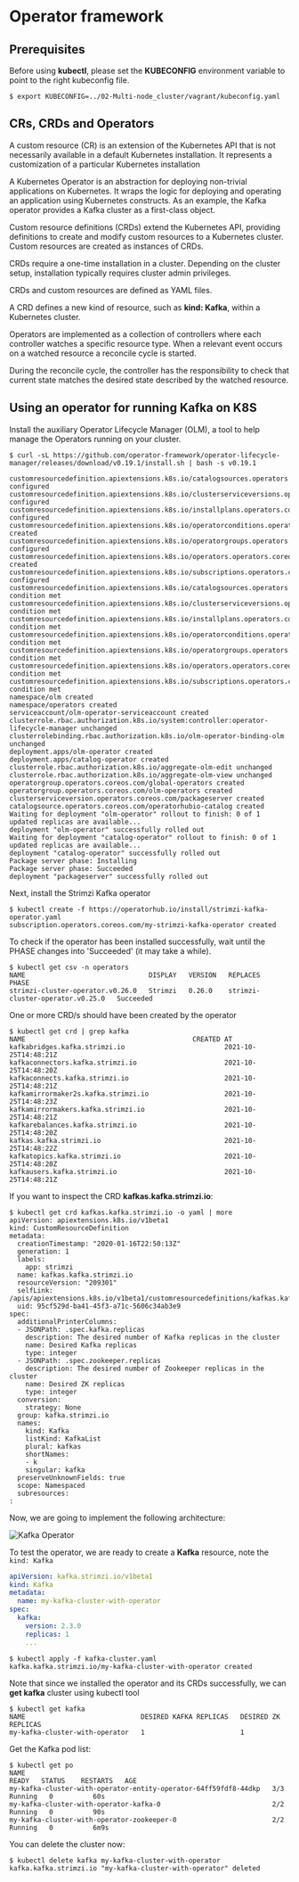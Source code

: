 # Operator framework

## Prerequisites

Before using **kubectl**, please set the **KUBECONFIG** environment variable to point to the right kubeconfig file.

```console
$ export KUBECONFIG=../02-Multi-node_cluster/vagrant/kubeconfig.yaml
```

## CRs, CRDs and Operators

A custom resource (CR) is an extension of the Kubernetes API that is not necessarily available in a default Kubernetes installation. It represents a customization of a particular Kubernetes installation

A Kubernetes Operator is an abstraction for deploying non-trivial applications on Kubernetes. It wraps the logic for deploying and operating an application using Kubernetes constructs. As an example, the Kafka operator provides a Kafka cluster as a first-class object.

Custom resource definitions (CRDs) extend the Kubernetes API, providing definitions to create and modify custom resources to a Kubernetes cluster. Custom resources are created as instances of CRDs.

CRDs require a one-time installation in a cluster. Depending on the cluster setup, installation typically requires cluster admin privileges.

CRDs and custom resources are defined as YAML files.

A CRD defines a new kind of resource, such as **kind: Kafka**, within a Kubernetes cluster.

Operators are implemented as a collection of controllers where each controller watches a specific resource type. When a relevant event occurs on a watched resource a reconcile cycle is started.

During the reconcile cycle, the controller has the responsibility to check that current state matches the desired state described by the watched resource.

## Using an operator for running Kafka on K8S

Install the auxiliary Operator Lifecycle Manager (OLM), a tool to help manage the Operators running on your cluster.

```console
$ curl -sL https://github.com/operator-framework/operator-lifecycle-manager/releases/download/v0.19.1/install.sh | bash -s v0.19.1

customresourcedefinition.apiextensions.k8s.io/catalogsources.operators.coreos.com configured
customresourcedefinition.apiextensions.k8s.io/clusterserviceversions.operators.coreos.com configured
customresourcedefinition.apiextensions.k8s.io/installplans.operators.coreos.com configured
customresourcedefinition.apiextensions.k8s.io/operatorconditions.operators.coreos.com created
customresourcedefinition.apiextensions.k8s.io/operatorgroups.operators.coreos.com configured
customresourcedefinition.apiextensions.k8s.io/operators.operators.coreos.com created
customresourcedefinition.apiextensions.k8s.io/subscriptions.operators.coreos.com configured
customresourcedefinition.apiextensions.k8s.io/catalogsources.operators.coreos.com condition met
customresourcedefinition.apiextensions.k8s.io/clusterserviceversions.operators.coreos.com condition met
customresourcedefinition.apiextensions.k8s.io/installplans.operators.coreos.com condition met
customresourcedefinition.apiextensions.k8s.io/operatorconditions.operators.coreos.com condition met
customresourcedefinition.apiextensions.k8s.io/operatorgroups.operators.coreos.com condition met
customresourcedefinition.apiextensions.k8s.io/operators.operators.coreos.com condition met
customresourcedefinition.apiextensions.k8s.io/subscriptions.operators.coreos.com condition met
namespace/olm created
namespace/operators created
serviceaccount/olm-operator-serviceaccount created
clusterrole.rbac.authorization.k8s.io/system:controller:operator-lifecycle-manager unchanged
clusterrolebinding.rbac.authorization.k8s.io/olm-operator-binding-olm unchanged
deployment.apps/olm-operator created
deployment.apps/catalog-operator created
clusterrole.rbac.authorization.k8s.io/aggregate-olm-edit unchanged
clusterrole.rbac.authorization.k8s.io/aggregate-olm-view unchanged
operatorgroup.operators.coreos.com/global-operators created
operatorgroup.operators.coreos.com/olm-operators created
clusterserviceversion.operators.coreos.com/packageserver created
catalogsource.operators.coreos.com/operatorhubio-catalog created
Waiting for deployment "olm-operator" rollout to finish: 0 of 1 updated replicas are available...
deployment "olm-operator" successfully rolled out
Waiting for deployment "catalog-operator" rollout to finish: 0 of 1 updated replicas are available...
deployment "catalog-operator" successfully rolled out
Package server phase: Installing
Package server phase: Succeeded
deployment "packageserver" successfully rolled out
```

Next, install the Strimzi Kafka operator

```console
$ kubectl create -f https://operatorhub.io/install/strimzi-kafka-operator.yaml
subscription.operators.coreos.com/my-strimzi-kafka-operator created
```

To check if the operator has been installed successfully, wait until the PHASE changes into 'Succeeded' (it may take a while).


```console
$ kubectl get csv -n operators  
NAME                               DISPLAY   VERSION   REPLACES   PHASE
strimzi-cluster-operator.v0.26.0   Strimzi   0.26.0    strimzi-cluster-operator.v0.25.0   Succeeded
```

One or more CRD/s should have been created by the operator 

```console
$ kubectl get crd | grep kafka
NAME                                          CREATED AT
kafkabridges.kafka.strimzi.io                         2021-10-25T14:48:21Z
kafkaconnectors.kafka.strimzi.io                      2021-10-25T14:48:20Z
kafkaconnects.kafka.strimzi.io                        2021-10-25T14:48:21Z
kafkamirrormaker2s.kafka.strimzi.io                   2021-10-25T14:48:23Z
kafkamirrormakers.kafka.strimzi.io                    2021-10-25T14:48:21Z
kafkarebalances.kafka.strimzi.io                      2021-10-25T14:48:20Z
kafkas.kafka.strimzi.io                               2021-10-25T14:48:22Z
kafkatopics.kafka.strimzi.io                          2021-10-25T14:48:20Z
kafkausers.kafka.strimzi.io                           2021-10-25T14:48:21Z
```

If you want to inspect the CRD **kafkas.kafka.strimzi.io**:

```console
$ kubectl get crd kafkas.kafka.strimzi.io -o yaml | more 
apiVersion: apiextensions.k8s.io/v1beta1
kind: CustomResourceDefinition
metadata:
  creationTimestamp: "2020-01-16T22:50:13Z"
  generation: 1
  labels:
    app: strimzi
  name: kafkas.kafka.strimzi.io
  resourceVersion: "209301"
  selfLink: /apis/apiextensions.k8s.io/v1beta1/customresourcedefinitions/kafkas.kafka.strimzi.io
  uid: 95cf529d-ba41-45f3-a71c-5606c34ab3e9
spec:
  additionalPrinterColumns:
  - JSONPath: .spec.kafka.replicas
    description: The desired number of Kafka replicas in the cluster
    name: Desired Kafka replicas
    type: integer
  - JSONPath: .spec.zookeeper.replicas
    description: The desired number of Zookeeper replicas in the cluster
    name: Desired ZK replicas
    type: integer
  conversion:
    strategy: None
  group: kafka.strimzi.io
  names:
    kind: Kafka
    listKind: KafkaList
    plural: kafkas
    shortNames:
    - k
    singular: kafka
  preserveUnknownFields: true
  scope: Namespaced
  subresources:
:
```

Now, we are going to implement the following architecture:

![Kafka Operator](img/cluster-operator.png)

To test the operator, we are ready to create a **Kafka** resource, note the `kind: Kafka`

```yaml
apiVersion: kafka.strimzi.io/v1beta1
kind: Kafka
metadata:
  name: my-kafka-cluster-with-operator
spec:
  kafka:
    version: 2.3.0
    replicas: 1
    ...
```

```console
$ kubectl apply -f kafka-cluster.yaml 
kafka.kafka.strimzi.io/my-kafka-cluster-with-operator created
```

Note that since we installed the operator and its CRDs successfully, we can **get kafka** cluster using kubectl tool

```console
$ kubectl get kafka
NAME                             DESIRED KAFKA REPLICAS   DESIRED ZK REPLICAS
my-kafka-cluster-with-operator   1                        1
```

Get the Kafka pod list:

```console
$ kubectl get po
NAME                                                              READY   STATUS    RESTARTS   AGE
my-kafka-cluster-with-operator-entity-operator-64ff59fdf8-44dkp   3/3     Running   0          60s
my-kafka-cluster-with-operator-kafka-0                            2/2     Running   0          90s
my-kafka-cluster-with-operator-zookeeper-0                        2/2     Running   0          6m9s
```

You can delete the cluster now:

```console
$ kubectl delete kafka my-kafka-cluster-with-operator                 
kafka.kafka.strimzi.io "my-kafka-cluster-with-operator" deleted
```